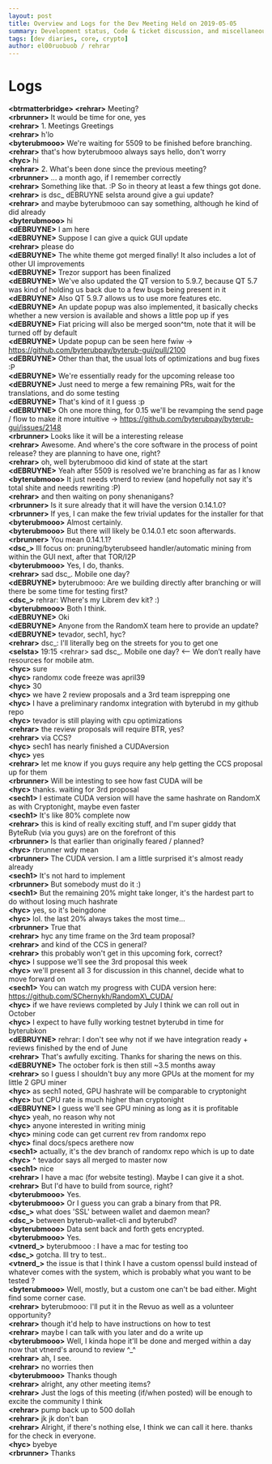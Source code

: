 ```yaml
---
layout: post
title: Overview and Logs for the Dev Meeting Held on 2019-05-05
summary: Development status, Code & ticket discussion, and miscellaneous
tags: [dev diaries, core, crypto]
author: el00ruobuob / rehrar
---
```


# Logs  

**\<btrmatterbridge> \<rehrar>** Meeting?  
**\<rbrunner>** It would be time for one, yes  
**\<rehrar>** 1. Meetings Greetings  
**\<rehrar>** h'lo  
**\<byterubmooo>** We're waiting for 5509 to be finished before branching.  
**\<rehrar>** that's how byterubmooo always says hello, don't worry  
**\<hyc>** hi  
**\<rehrar>** 2. What's been done since the previous meeting?  
**\<rbrunner>** ... a month ago, if I remember correctly  
**\<rehrar>** Something like that. :P So in theory at least a few things got done.  
**\<rehrar>** is dsc\_ dEBRUYNE selsta around give a gui update?  
**\<rehrar>** and maybe byterubmooo can say something, although he kind of did already  
**\<byterubmooo>** hi  
**\<dEBRUYNE>** I am here  
**\<dEBRUYNE>** Suppose I can give a quick GUI update  
**\<rehrar>** please do  
**\<dEBRUYNE>** The white theme got merged finally! It also includes a lot of other UI improvements  
**\<dEBRUYNE>** Trezor support has been finalized  
**\<dEBRUYNE>** We've also updated the QT version to 5.9.7, because QT 5.7 was kind of holding us back due to a few bugs being present in it  
**\<dEBRUYNE>** Also QT 5.9.7 allows us to use more features etc.  
**\<dEBRUYNE>** An update popup was also implemented, it basically checks whether a new version is available and shows a little pop up if yes  
**\<dEBRUYNE>** Fiat pricing will also be merged soon^tm, note that it will be turned off by default  
**\<dEBRUYNE>** Update popup can be seen here fwiw -> https://github.com/byterubpay/byterub-gui/pull/2100  
**\<dEBRUYNE>** Other than that, the usual lots of optimizations and bug fixes :P  
**\<dEBRUYNE>** We're essentially ready for the upcoming release too  
**\<dEBRUYNE>** Just need to merge a few remaining PRs, wait for the translations, and do some testing  
**\<dEBRUYNE>** That's kind of it I guess :p  
**\<dEBRUYNE>** Oh one more thing, for 0.15 we'll be revamping the send page / flow to make it more intuitive -> https://github.com/byterubpay/byterub-gui/issues/2148  
**\<rbrunner>** Looks like it will be a interesting release  
**\<rehrar>** Awesome. And where's the core software in the process of point release? they are planning to have one, right?  
**\<rehrar>** oh, well byterubmooo did kind of state at the start  
**\<dEBRUYNE>** Yeah after 5509 is resolved we're branching as far as I know  
**\<byterubmooo>** It just needs vtnerd to review (and hopefully not say it's total shite and needs rewriting :P)  
**\<rehrar>** and then waiting on pony shenanigans?  
**\<rbrunner>** Is it sure already that it will have the version 0.14.1.0?  
**\<rbrunner>** If yes, I can make the few trivial updates for the installer for that  
**\<byterubmooo>** Almost certainly.  
**\<byterubmooo>** But there will likely be 0.14.0.1 etc soon afterwards.  
**\<rbrunner>** You mean 0.14.1.1?  
**\<dsc\_>** Ill focus on: pruning/byterubseed handler/automatic mining from within the GUI next, after that TOR/I2P  
**\<byterubmooo>** Yes, I do, thanks.  
**\<rehrar>** sad dsc\_. Mobile one day?  
**\<dEBRUYNE>** byterubmooo: Are we building directly after branching or will there be some time for testing first?  
**\<dsc\_>** rehrar: Where's my Librem dev kit? :)  
**\<byterubmooo>** Both I think.  
**\<dEBRUYNE>** Oki  
**\<dEBRUYNE>** Anyone from the RandomX team here to provide an update?  
**\<dEBRUYNE>** tevador, sech1, hyc?  
**\<rehrar>** dsc\_: I'll literally beg on the streets for you to get one  
**\<selsta>** 19:15 \<rehrar> sad dsc\_. Mobile one day? \<-- We don’t really have resources for mobile atm.  
**\<hyc>** sure  
**\<hyc>** randomx code freeze was april39  
**\<hyc>** 30  
**\<hyc>** we have 2 review proposals and a 3rd team isprepping one  
**\<hyc>** I have a preliminary randomx integration with byterubd in my github repo  
**\<hyc>** tevador is still playing with cpu optimizations  
**\<rehrar>** the review proposals will require BTR, yes?  
**\<rehrar>** via CCS?  
**\<hyc>** sech1 has nearly finished a CUDAversion  
**\<hyc>** yes  
**\<rehrar>** let me know if you guys require any help getting the CCS proposal up for them  
**\<rbrunner>** Will be intesting to see how fast CUDA will be  
**\<hyc>** thanks. waiting for 3rd proposal  
**\<sech1>** I estimate CUDA version will have the same hashrate on RandomX as with Cryptonight, maybe even faster  
**\<sech1>** It's like 80% complete now  
**\<rehrar>** this is kind of really exciting stuff, and I'm super giddy that ByteRub (via you guys) are on the forefront of this  
**\<rbrunner>** Is that earlier than originally feared / planned?  
**\<hyc>** rbrunner wdy mean  
**\<rbrunner>** The CUDA version. I am a little surprised it's almost ready already  
**\<sech1>** It's not hard to implement  
**\<rbrunner>** But somebody must do it :)  
**\<sech1>** But the remaining 20% might take longer, it's the hardest part to do without losing much hashrate  
**\<hyc>** yes, so it's beingdone  
**\<hyc>** lol. the last 20% always takes the most time...  
**\<rbrunner>** True that  
**\<rehrar>** hyc any time frame on the 3rd team proposal?  
**\<rehrar>** and kind of the CCS in general?  
**\<rehrar>** this probably won't get in this upcoming fork, correct?  
**\<hyc>** I suppose we'll see the 3rd proposal this week  
**\<hyc>** we'll present all 3 for discussion in this channel, decide what to move forward on  
**\<sech1>** You can watch my progress with CUDA version here: https://github.com/SChernykh/RandomX\_CUDA/  
**\<hyc>** if we have reviews completed by July I think we can roll out in October  
**\<hyc>** I expect to have fully working testnet byterubd in time for byterubkon  
**\<dEBRUYNE>** rehrar: I don't see why not if we have integration ready + reviews finished by the end of June  
**\<rehrar>** That's awfully exciting. Thanks for sharing the news on this.  
**\<dEBRUYNE>** The october fork is then still ~3.5 months away  
**\<rehrar>** so I guess I shouldn't  buy any more GPUs at the moment for my little 2 GPU miner  
**\<hyc>** as sech1 noted, GPU hashrate will be comparable to cryptonight  
**\<hyc>** but CPU rate is much higher than cryptonight  
**\<dEBRUYNE>** I guess we'll see GPU mining as long as it is profitable  
**\<hyc>** yeah, no reason why not    
**\<hyc>** anyone interested in writing minig  
**\<hyc>** mining code can get current rev from randomx repo  
**\<hyc>** final docs/specs arethere now  
**\<sech1>** actually, it's the dev branch of randomx repo which is up to date  
**\<hyc>** ^ tevador says all merged to master now  
**\<sech1>** nice  
**\<rehrar>** I have a mac (for website testing). Maybe I can give it a shot.  
**\<rehrar>** But I'd have to build from source, right?  
**\<byterubmooo>** Yes.  
**\<byterubmooo>** Or I guess you can grab a binary from that PR.  
**\<dsc\_>** what does 'SSL' between wallet and daemon mean?  
**\<dsc\_>** between byterub-wallet-cli and byterubd?  
**\<byterubmooo>** Data sent back and forth gets encrypted.  
**\<byterubmooo>** Yes.  
**\<vtnerd\_>** byterubmooo : I have a mac for testing too  
**\<dsc\_>** gotcha. Ill try to test..  
**\<vtnerd\_>** the issue is that I think I have a custom openssl build instead of whatever comes with the system, which is probably what you want to be tested ?  
**\<byterubmooo>** Well, mostly, but a custom one can't be bad either. Might find some corner case.  
**\<rehrar>** byterubmooo: I'll put it in the Revuo as well as a volunteer opportunity?  
**\<rehrar>** though it'd help to have instructions on how to test  
**\<rehrar>** maybe I can talk with you later and do a write up  
**\<byterubmooo>** Well, I kinda hope it'll be done and merged within a day now that vtnerd's around to review ^\_^  
**\<rehrar>** ah, I see.  
**\<rehrar>** no worries then  
**\<byterubmooo>** Thanks though  
**\<rehrar>** alright, any other meeting items?  
**\<rehrar>** Just the logs of this meeting (if/when posted) will be enough to excite the community I think  
**\<rehrar>** pump back up to 500 dollah  
**\<rehrar>** jk jk don't ban  
**\<rehrar>** Alright, if there's nothing else, I think we can call it here. thanks for the check in everyone.  
**\<hyc>** byebye  
**\<rbrunner>** Thanks  
